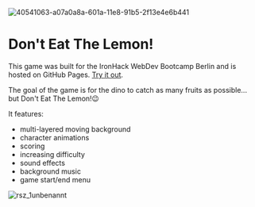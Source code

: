 ![40541063-a07a0a8a-601a-11e8-91b5-2f13e4e6b441](https://user-images.githubusercontent.com/34238591/140047743-70346784-f6d5-47e4-835f-241a670df9ff.png)
# Don't Eat The Lemon!
This game was built for the IronHack WebDev Bootcamp Berlin and is hosted on GitHub Pages. [Try it out](https://henrikthi.github.io/P5Game/).

The goal of the game is for the dino to catch as many fruits as possible... but Don't Eat The Lemon!😉

It features:
- multi-layered moving background
- character animations
- scoring
- increasing difficulty
- sound effects
- background music
- game start/end menu

![rsz_1unbenannt](https://user-images.githubusercontent.com/34238591/140048762-fcc1dbbc-8d5c-4110-ad8a-5a79841819cd.png)

